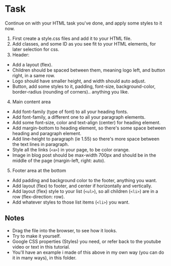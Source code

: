 # Task

Continue on with your HTML task you've done, and apply some styles to it now.

1. First create a style.css files and add it to your HTML file.
2. Add classes, and some ID as you see fit to your HTML elements, for later selection for css.
3. Header:
  - Add a layout (flex).
  - Children should be spaced between them, meaning logo left, and button right, in a same row.
  - Logo should have smaller height, and width should auto adjust.
  - Button, add some styles to it, padding, font-size, background-color, border-radius (rounding of corners).. anything you like.
4. Main content area
  - Add font-family (type of font) to all your heading fonts.
  - Add font-family, a different one to all your paragraph elements.
  - Add some font-size, color and text-align (center) for heading element.
  - Add margin-bottom to heading element, so there's some space between heading and paragraph element.
  - Add line-height to paragraph (ie 1.55) so there's more space between the text lines in paragraph.
  - Style all the links (`<a>`) in your page, to be color orange.
  - Image in blog post should be max-width 700px and should be in the middle of the page (margin-left, right: auto).
5. Footer area at the bottom
  - Add padding and background color to the footer, anything you want.
  - Add layout (flex) to footer, and center if horizontally and vertically.
  - Add layout (flex) style to your list (`<ul>`), so all children (`<li>`) are in a row (flex-direction: row).
  - Add whatever styles to those list items (`<li>`) you want.

## Notes

- Drag the file into the browser, to see how it looks.
- Try to make it yourself.
- Google CSS properties (Styles) you need, or refer back to the youtube video or text in this tutorial.
- You'll have an example i made of this above in my own way (you can do it in many ways), in this folder.
